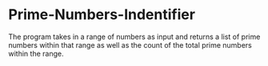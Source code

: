# Prime-Numbers-Indentifier
The program takes in a range of numbers as input and returns a list of prime numbers within that range as well as the count of the total prime numbers within the range.
